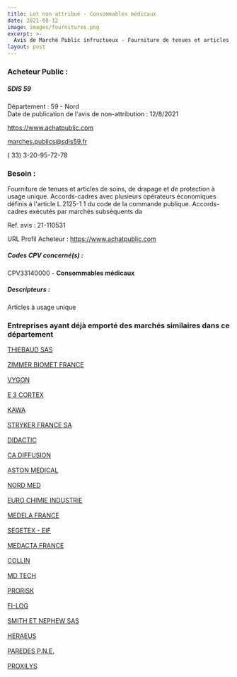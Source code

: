 ```yaml
---
title: Lot non attribué - Consommables médicaux
date: 2021-08-12
image: images/fournitures.png
excerpt: >-
  Avis de Marché Public infructueux - Fourniture de tenues et articles de soins, de drapage et de protection à usage unique.
layout: post
---
```


### Acheteur Public :
##### SDIS 59
Département : 59 - Nord<br/>
Date de publication de l'avis de non-attribution : 12/8/2021


https://www.achatpublic.com

marches.publics@sdis59.fr

( 33) 3-20-95-72-78
### Besoin :

Fourniture de tenues et articles de soins, de drapage et de protection à usage unique. Accords-cadres avec plusieurs opérateurs économiques définis à l'article L.2125-1 1 du code de la commande publique. Accords-cadres exécutés par marchés subséquents da

Ref. avis : 21-110531

URL Profil Acheteur : https://www.achatpublic.com

##### Codes CPV concerné(s) :
CPV33140000 - **Consommables médicaux** <br/>

##### Descripteurs :
Articles à usage unique <br/>

### Entreprises ayant déjà emporté des marchés similaires dans ce département
<a href="/entreprise-545/siren-309182640">THIEBAUD SAS</a><br/><br/>
<a href="/entreprise-545/siren-315202564">ZIMMER BIOMET FRANCE</a><br/><br/>
<a href="/entreprise-546/siren-325241750">VYGON</a><br/><br/>
<a href="/entreprise-547/siren-328451919">E 3 CORTEX</a><br/><br/>
<a href="/entreprise-547/siren-330543109">KAWA</a><br/><br/>
<a href="/entreprise-548/siren-333710275">STRYKER FRANCE SA</a><br/><br/>
<a href="/entreprise-551/siren-370500142">DIDACTIC</a><br/><br/>
<a href="/entreprise-552/siren-384919999">CA DIFFUSION</a><br/><br/>
<a href="/entreprise-553/siren-389323346">ASTON MEDICAL</a><br/><br/>
<a href="/entreprise-554/siren-393841168">NORD MED</a><br/><br/>
<a href="/entreprise-555/siren-402275267">EURO CHIMIE INDUSTRIE</a><br/><br/>
<a href="/entreprise-557/siren-411416407">MEDELA FRANCE</a><br/><br/>
<a href="/entreprise-557/siren-417802246">SEGETEX - EIF</a><br/><br/>
<a href="/entreprise-558/siren-422849877">MEDACTA FRANCE</a><br/><br/>
<a href="/entreprise-559/siren-428955520">COLLIN</a><br/><br/>
<a href="/entreprise-562/siren-448930909">MD TECH</a><br/><br/>
<a href="/entreprise-567/siren-495103285">PRORISK</a><br/><br/>
<a href="/entreprise-572/siren-534026125">FI-LOG</a><br/><br/>
<a href="/entreprise-573/siren-577150840">SMITH ET NEPHEW SAS</a><br/><br/>
<a href="/entreprise-573/siren-699803359">HERAEUS</a><br/><br/>
<a href="/entreprise-573/siren-702014101">PAREDES P.N.E.</a><br/><br/>
<a href="/entreprise-577/siren-803185859">PROXILYS</a><br/><br/>
